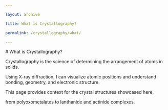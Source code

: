```yaml
---

layout: archive

title: What is Crystallography?

permalink: /crystallography/what/

---
```




\# What is Crystallography?



Crystallography is the science of determining the arrangement of atoms in solids.  

Using X-ray diffraction, I can visualize atomic positions and understand bonding, geometry, and electronic structure.  



This page provides context for the crystal structures showcased here,  

from polyoxometalates to lanthanide and actinide complexes.


